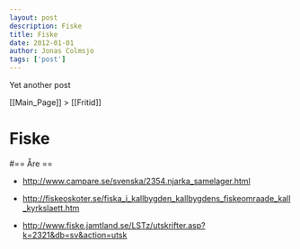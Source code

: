 ```yaml
---
layout: post
description: Fiske
title: Fiske
date: 2012-01-01
author: Jonas Colmsjo
tags: ['post']
---
```


Yet another post





[[Main_Page]] > [[Fritid]]


# Fiske 


#== Åre ==

* http://www.campare.se/svenska/2354.njarka_samelager.html

* http://fiskeoskoter.se/fiska_i_kallbygden_kallbygdens_fiskeomraade_kall_kyrkslaett.htm

* http://www.fiske.jamtland.se/LSTz/utskrifter.asp?k=2321&db=sv&action=utsk
